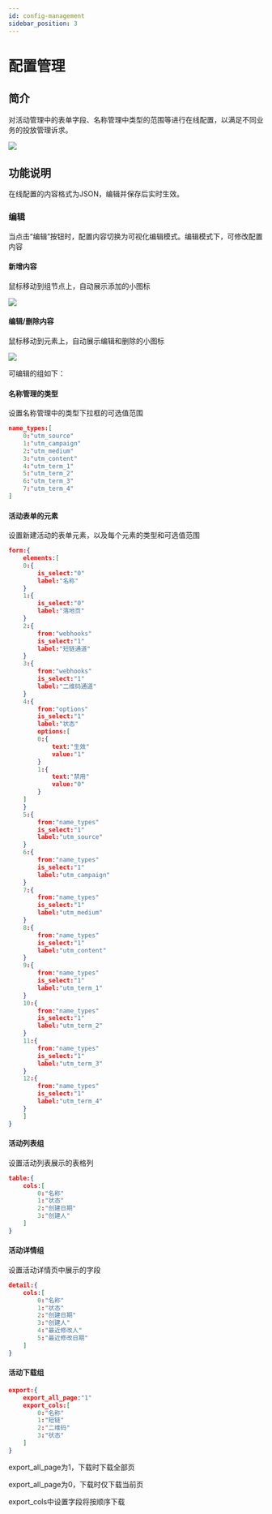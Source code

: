 ```yaml
---
id: config-management
sidebar_position: 3
---
```


# 配置管理


## 简介[](#jian-jie)

对活动管理中的表单字段、名称管理中类型的范围等进行在线配置，以满足不同业务的投放管理诉求。

![](/img/qudaoguanli1.png)


## 功能说明[](#gong-neng-shuo-ming)

在线配置的内容格式为JSON，编辑并保存后实时生效。

### 编辑

当点击“编辑”按钮时，配置内容切换为可视化编辑模式。编辑模式下，可修改配置内容

#### 新增内容

鼠标移动到组节点上，自动展示添加的小图标

![](/img/qudaoguanli2.png)

#### 编辑/删除内容

鼠标移动到元素上，自动展示编辑和删除的小图标

![](/img/qudaoguanli3.png)


可编辑的组如下：

#### 名称管理的类型

设置名称管理中的类型下拉框的可选值范围

```json
name_types:[
    0:"utm_source"
    1:"utm_campaign"
    2:"utm_medium"
    3:"utm_content"
    4:"utm_term_1"
    5:"utm_term_2"
    6:"utm_term_3"
    7:"utm_term_4"
]
```

#### 活动表单的元素

设置新建活动的表单元素，以及每个元素的类型和可选值范围

```json
form:{
    elements:[
    0:{
        is_select:"0"
        label:"名称"
    }
    1:{
        is_select:"0"
        label:"落地页"
    }
    2:{
        from:"webhooks"
        is_select:"1"
        label:"短链通道"
    }
    3:{
        from:"webhooks"
        is_select:"1"
        label:"二维码通道"
    }
    4:{
        from:"options"
        is_select:"1"
        label:"状态"
        options:[
        0:{
            text:"生效"
            value:"1"
        }
        1:{
            text:"禁用"
            value:"0"
        }
    ]
    }
    5:{
        from:"name_types"
        is_select:"1"
        label:"utm_source"
    }
    6:{
        from:"name_types"
        is_select:"1"
        label:"utm_campaign"
    }
    7:{
        from:"name_types"
        is_select:"1"
        label:"utm_medium"
    }
    8:{
        from:"name_types"
        is_select:"1"
        label:"utm_content"
    }
    9:{
        from:"name_types"
        is_select:"1"
        label:"utm_term_1"
    }
    10:{
        from:"name_types"
        is_select:"1"
        label:"utm_term_2"
    }
    11:{
        from:"name_types"
        is_select:"1"
        label:"utm_term_3"
    }
    12:{
        from:"name_types"
        is_select:"1"
        label:"utm_term_4"
    }
    ]
}
```

#### 活动列表组

设置活动列表展示的表格列

```json
table:{
    cols:[
        0:"名称"
        1:"状态"
        2:"创建日期"
        3:"创建人"
    ]
}
```

#### 活动详情组

设置活动详情页中展示的字段

```json
detail:{
    cols:[
        0:"名称"
        1:"状态"
        2:"创建日期"
        3:"创建人"
        4:"最近修改人"
        5:"最近修改日期"
    ]
}
```

#### 活动下载组

```json
export:{
    export_all_page:"1"
    export_cols:[
        0:"名称"
        1:"短链"
        2:"二维码"
        3:"状态"
    ]
}
```

export_all_page为1，下载时下载全部页

export_all_page为0，下载时仅下载当前页

export_cols中设置字段将按顺序下载
